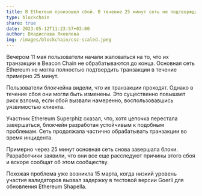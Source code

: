 ```yaml
---
title: В Ethereum произошел сбой. В течение 25 минут сеть не подтверждала транзакции
type: blockchain
share: true
date: 2023-05-12T11:23:57+03:00
author: Владислава Яковлева
img: /images/blockchain/csc-scaled.jpeg
---
```

Вечером 11 мая пользователи начали жаловаться на то, что их транзакции в Beacon Chain не обрабатываются до конца. Основная сеть Ethereum не могла полностью подтвердить транзакции в течение примерно 25 минут.

Пользователи блокчейна видели, что их транзакции проходят. Однако в течение сбоя они могли быть изменены. Это существенно повышает риск взлома, если сбой вызвали намеренно, воспользовавшись уязвимостью клиента.

Участник Ethereum Superphiz сказал, что, хотя цепочка перестала завершаться, блокчейн разработан устойчивым к подобным проблемам. Сеть продолжала частично обрабатывать транзакции во время инцидента.

Примерно через 25 минут основная сеть снова завершала блоки. Разработчики заявили, что они все еще расследуют причины этого сбоя и вскоре сообщат об этом сообществу.

Похожая проблема уже возникла 15 марта, когда низкий уровень участия валидаторов вызвал задержку в тестовой версии Goerli для обновления Ethereum Shapella.